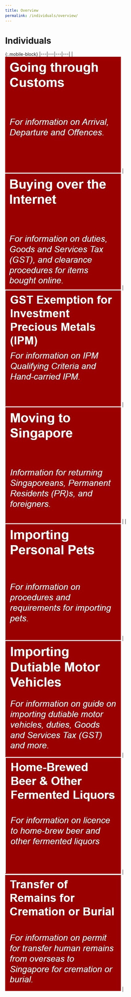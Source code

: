 ```yaml
---
title: Overview
permalink: /individuals/overview/
---
```


# Individuals

{:.mobile-block}
|---|---|---|---|
| [![](/images/individuals/individuals(1).jpg)](/individuals/going-through-customs/arrivals)  | [![](/images/individuals/individuals(2).jpg)](/individuals/buying-over-the-internet/)  |  [![](/images/individuals/individuals(3).jpg)](/individuals/gst-exemption-for-investment-precious-metals/) |  [![](/images/individuals/individuals(4).jpg)](/individuals/moving-to-singapore/) |
|  [![](/images/individuals/individuals(5).jpg)](/individuals/importing-personal-pets/) |  [![](/images/individuals/individuals(6).jpg)](/individuals/importing-dutiable-motor-vehicles/) | [![](/images/individuals/individuals(7).jpg)](/individuals/home-brewed-beer-and-other-fermented-liquors/)  |  [![](/images/individuals/individuals(8).jpg)](/individuals/transfer-of-remains-for-cremation-or-burial/) |

